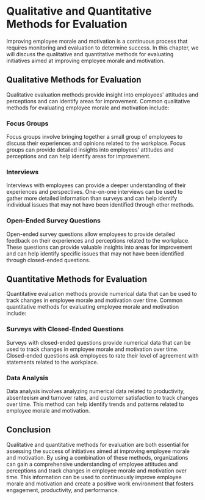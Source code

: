 # Qualitative and Quantitative Methods for Evaluation

Improving employee morale and motivation is a continuous process that requires monitoring and evaluation to determine success. In this chapter, we will discuss the qualitative and quantitative methods for evaluating initiatives aimed at improving employee morale and motivation.

Qualitative Methods for Evaluation
----------------------------------

Qualitative evaluation methods provide insight into employees' attitudes and perceptions and can identify areas for improvement. Common qualitative methods for evaluating employee morale and motivation include:

### Focus Groups

Focus groups involve bringing together a small group of employees to discuss their experiences and opinions related to the workplace. Focus groups can provide detailed insights into employees' attitudes and perceptions and can help identify areas for improvement.

### Interviews

Interviews with employees can provide a deeper understanding of their experiences and perspectives. One-on-one interviews can be used to gather more detailed information than surveys and can help identify individual issues that may not have been identified through other methods.

### Open-Ended Survey Questions

Open-ended survey questions allow employees to provide detailed feedback on their experiences and perceptions related to the workplace. These questions can provide valuable insights into areas for improvement and can help identify specific issues that may not have been identified through closed-ended questions.

Quantitative Methods for Evaluation
-----------------------------------

Quantitative evaluation methods provide numerical data that can be used to track changes in employee morale and motivation over time. Common quantitative methods for evaluating employee morale and motivation include:

### Surveys with Closed-Ended Questions

Surveys with closed-ended questions provide numerical data that can be used to track changes in employee morale and motivation over time. Closed-ended questions ask employees to rate their level of agreement with statements related to the workplace.

### Data Analysis

Data analysis involves analyzing numerical data related to productivity, absenteeism and turnover rates, and customer satisfaction to track changes over time. This method can help identify trends and patterns related to employee morale and motivation.

Conclusion
----------

Qualitative and quantitative methods for evaluation are both essential for assessing the success of initiatives aimed at improving employee morale and motivation. By using a combination of these methods, organizations can gain a comprehensive understanding of employee attitudes and perceptions and track changes in employee morale and motivation over time. This information can be used to continuously improve employee morale and motivation and create a positive work environment that fosters engagement, productivity, and performance.
